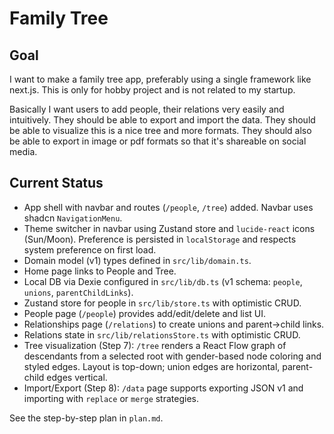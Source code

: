 # Family Tree

## Goal
I want to make a family tree app, preferably using a single framework like next.js. This is only for hobby project and is not related to my startup. 

Basically I want users to add people, their relations very easily and intuitively. They should be able to export and import the data. They should be able to visualize this is a nice tree and more formats. They should also be able to export in image or pdf formats so that it's shareable on social media. 

## Current Status
- App shell with navbar and routes (`/people`, `/tree`) added. Navbar uses shadcn `NavigationMenu`.
- Theme switcher in navbar using Zustand store and `lucide-react` icons (Sun/Moon). Preference is persisted in `localStorage` and respects system preference on first load.
- Domain model (v1) types defined in `src/lib/domain.ts`.
- Home page links to People and Tree.
- Local DB via Dexie configured in `src/lib/db.ts` (v1 schema: `people`, `unions`, `parentChildLinks`).
- Zustand store for people in `src/lib/store.ts` with optimistic CRUD.
- People page (`/people`) provides add/edit/delete and list UI.
- Relationships page (`/relations`) to create unions and parent→child links.
- Relations state in `src/lib/relationsStore.ts` with optimistic CRUD.
- Tree visualization (Step 7): `/tree` renders a React Flow graph of descendants from a selected root with gender-based node coloring and styled edges. Layout is top-down; union edges are horizontal, parent-child edges vertical.
- Import/Export (Step 8): `/data` page supports exporting JSON v1 and importing with `replace` or `merge` strategies.

See the step-by-step plan in `plan.md`.
